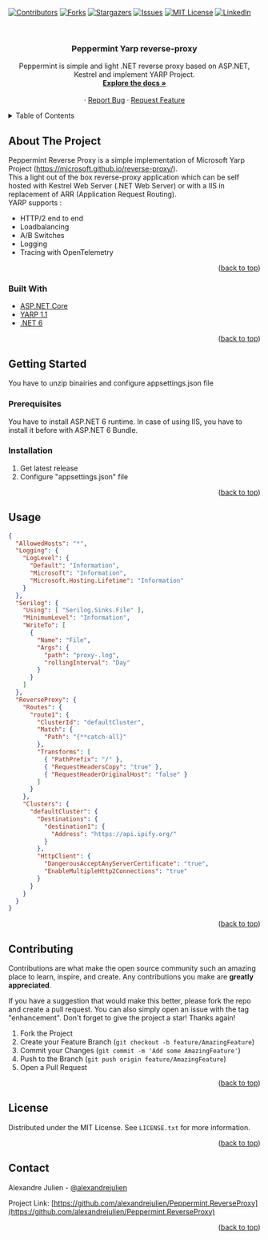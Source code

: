 <div id="top"></div>

[![Contributors][contributors-shield]][contributors-url]
[![Forks][forks-shield]][forks-url]
[![Stargazers][stars-shield]][stars-url]
[![Issues][issues-shield]][issues-url]
[![MIT License][license-shield]][license-url]
[![LinkedIn][linkedin-shield]][linkedin-url]

<!-- PROJECT LOGO -->
<br />
<div align="center">
  <!-- <a href="https://github.com/alexandrejulien/Peppermint.ReverseProxy">
    <img src="images/logo.png" alt="Logo" width="80" height="80">
  </a> -->

<h3 align="center">Peppermint Yarp reverse-proxy</h3>

  <p align="center">
    Peppermint is simple and light .NET reverse proxy based on ASP.NET, Kestrel and implement YARP Project.
    <br />
    <a href="https://github.com/alexandrejulien/Peppermint.ReverseProxy"><strong>Explore the docs »</strong></a>
    <br />
    <br />    ·
    <a href="https://github.com/alexandrejulien/Peppermint.ReverseProxy/issues">Report Bug</a>
    ·
    <a href="https://github.com/alexandrejulien/Peppermint.ReverseProxy/issues">Request Feature</a>
  </p>
</div>



<!-- TABLE OF CONTENTS -->
<details>
  <summary>Table of Contents</summary>
  <ol>
    <li>
      <a href="#about-the-project">About The Project</a>
      <ul>
        <li><a href="#built-with">Built With</a></li>
      </ul>
    </li>
    <li>
      <a href="#getting-started">Getting Started</a>
      <ul>
        <li><a href="#prerequisites">Prerequisites</a></li>
        <li><a href="#installation">Installation</a></li>
      </ul>
    </li>
    <li><a href="#usage">Usage</a></li>
    <!-- <li><a href="#roadmap">Roadmap</a></li>
    <li><a href="#contributing">Contributing</a></li> -->
    <li><a href="#license">License</a></li>
    <li><a href="#contact">Contact</a></li>
  </ol>
</details>



<!-- ABOUT THE PROJECT -->
## About The Project

Peppermint Reverse Proxy is a simple implementation of Microsoft Yarp Project (https://microsoft.github.io/reverse-proxy/). <br />
This a light out of the box reverse-proxy application which can be self hosted with Kestrel Web Server (.NET Web Server) or with a IIS in replacement of ARR (Application Request Routing).
<br />
YARP supports :
- HTTP/2 end to end
- Loadbalancing
- A/B Switches
- Logging
- Tracing with OpenTelemetry

<p align="right">(<a href="#top">back to top</a>)</p>



### Built With

* [ASP.NET Core](https://github.com/dotnet/aspnetcore)
* [YARP 1.1](https://microsoft.github.io/reverse-proxy/)
* [.NET 6](https://dotnet.microsoft.com/en-us/download/dotnet/6.0)



<p align="right">(<a href="#top">back to top</a>)</p>



<!-- GETTING STARTED -->
## Getting Started

You have to unzip binairies and configure appsettings.json file

### Prerequisites

You have to install ASP.NET 6 runtime.
In case of using IIS, you have to install it before with ASP.NET 6 Bundle.

### Installation

1. Get latest release
2. Configure "appsettings.json" file



<p align="right">(<a href="#top">back to top</a>)</p>



<!-- USAGE EXAMPLES -->
## Usage

```json
{
  "AllowedHosts": "*",
  "Logging": {
    "LogLevel": {
      "Default": "Information",
      "Microsoft": "Information",
      "Microsoft.Hosting.Lifetime": "Information"
    }
  },
  "Serilog": {
    "Using": [ "Serilog.Sinks.File" ],
    "MinimumLevel": "Information",
    "WriteTo": [
      {
        "Name": "File",
        "Args": {
          "path": "proxy-.log",
          "rollingInterval": "Day"
        }
      }
    ]
  },
  "ReverseProxy": {
    "Routes": {
      "route1": {
        "ClusterId": "defaultCluster",
        "Match": {
          "Path": "{**catch-all}"
        },
        "Transforms": [
          { "PathPrefix": "/" },
          { "RequestHeadersCopy": "true" },
          { "RequestHeaderOriginalHost": "false" }
        ]
      }
    },
    "Clusters": {
      "defaultCluster": {
        "Destinations": {
          "destination1": {
            "Address": "https://api.ipify.org/"
          }
        },
        "HttpClient": {
          "DangerousAcceptAnyServerCertificate": "true",
          "EnableMultipleHttp2Connections": "true"
        }
      }
    }
  }
}
```

<p align="right">(<a href="#top">back to top</a>)</p>



<!-- ROADMAP -->
<!-- ## Roadmap

- [ ] Feature 1
- [ ] Feature 2
- [ ] Feature 3
    - [ ] Nested Feature

See the [open issues](https://github.com/alexandrejulien/Peppermint.ReverseProxy/issues) for a full list of proposed features (and known issues).

<p align="right">(<a href="#top">back to top</a>)</p> -->



<!-- CONTRIBUTING -->
## Contributing

Contributions are what make the open source community such an amazing place to learn, inspire, and create. Any contributions you make are **greatly appreciated**.

If you have a suggestion that would make this better, please fork the repo and create a pull request. You can also simply open an issue with the tag "enhancement".
Don't forget to give the project a star! Thanks again!

1. Fork the Project
2. Create your Feature Branch (`git checkout -b feature/AmazingFeature`)
3. Commit your Changes (`git commit -m 'Add some AmazingFeature'`)
4. Push to the Branch (`git push origin feature/AmazingFeature`)
5. Open a Pull Request

<p align="right">(<a href="#top">back to top</a>)</p>



<!-- LICENSE -->
## License

Distributed under the MIT License. See `LICENSE.txt` for more information.

<p align="right">(<a href="#top">back to top</a>)</p>



<!-- CONTACT -->
## Contact

Alexandre Julien - [@alexandrejulien](https://twitter.com/alexandrejulien) 

Project Link: [https://github.com/alexandrejulien/Peppermint.ReverseProxy](https://github.com/alexandrejulien/Peppermint.ReverseProxy)

<p align="right">(<a href="#top">back to top</a>)</p>



<!-- MARKDOWN LINKS & IMAGES -->
<!-- https://www.markdownguide.org/basic-syntax/#reference-style-links -->
[contributors-shield]: https://img.shields.io/github/contributors/alexandrejulien/Peppermint.ReverseProxy.svg?style=for-the-badge
[contributors-url]: https://github.com/alexandrejulien/Peppermint.ReverseProxy/graphs/contributors
[forks-shield]: https://img.shields.io/github/forks/alexandrejulien/Peppermint.ReverseProxy.svg?style=for-the-badge
[forks-url]: https://github.com/alexandrejulien/Peppermint.ReverseProxy/network/members
[stars-shield]: https://img.shields.io/github/stars/alexandrejulien/Peppermint.ReverseProxy.svg?style=for-the-badge
[stars-url]: https://github.com/alexandrejulien/Peppermint.ReverseProxy/stargazers
[issues-shield]: https://img.shields.io/github/issues/alexandrejulien/Peppermint.ReverseProxy.svg?style=for-the-badge
[issues-url]: https://github.com/alexandrejulien/Peppermint.ReverseProxy/issues
[license-shield]: https://img.shields.io/github/license/alexandrejulien/Peppermint.ReverseProxy.svg?style=for-the-badge
[license-url]: https://github.com/alexandrejulien/Peppermint.ReverseProxy/blob/master/LICENSE
[linkedin-shield]: https://img.shields.io/badge/-LinkedIn-black.svg?style=for-the-badge&logo=linkedin&colorB=555
[linkedin-url]: https://linkedin.com/in/alexandrejulien
[product-screenshot]: images/screenshot.png